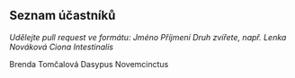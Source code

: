 ## Seznam účastníků

*Udělejte pull request ve formátu: Jméno Příjmení Druh zvířete, např. Lenka Nováková Ciona Intestinalis*

Brenda Tomčalová Dasypus Novemcinctus
